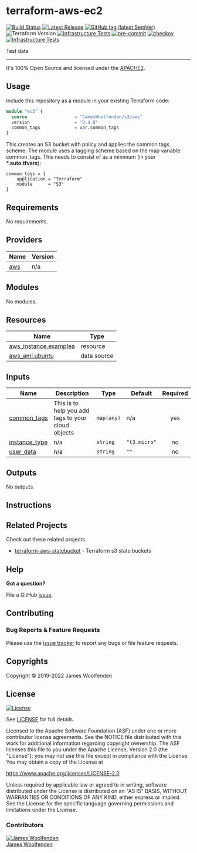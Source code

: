 # terraform-aws-ec2

[![Build Status](https://github.com/JamesWoolfenden/terraform-aws-ec2/workflows/Verify%20and%20Bump/badge.svg?branch=main)](https://github.com/JamesWoolfenden/terraform-aws-ec2)
[![Latest Release](https://img.shields.io/github/release/JamesWoolfenden/terraform-aws-ec2.svg)](https://github.com/JamesWoolfenden/terraform-aws-ec2/releases/latest)
[![GitHub tag (latest SemVer)](https://img.shields.io/github/tag/JamesWoolfenden/terraform-aws-ec2.svg?label=latest)](https://github.com/JamesWoolfenden/terraform-aws-ec2/releases/latest)
![Terraform Version](https://img.shields.io/badge/tf-%3E%3D0.14.0-blue.svg)
[![Infrastructure Tests](https://www.bridgecrew.cloud/badges/github/JamesWoolfenden/terraform-aws-ec2/cis_aws)](https://www.bridgecrew.cloud/link/badge?vcs=github&fullRepo=JamesWoolfenden%2Fterraform-aws-ec2&benchmark=CIS+AWS+V1.2)
[![pre-commit](https://img.shields.io/badge/pre--commit-enabled-brightgreen?logo=pre-commit&logoColor=white)](https://github.com/pre-commit/pre-commit)
[![checkov](https://img.shields.io/badge/checkov-verified-brightgreen)](https://www.checkov.io/)
[![Infrastructure Tests](https://www.bridgecrew.cloud/badges/github/jameswoolfenden/terraform-aws-ec2/general)](https://www.bridgecrew.cloud/link/badge?vcs=github&fullRepo=JamesWoolfenden%2Fterraform-aws-ec2&benchmark=INFRASTRUCTURE+SECURITY)

Test data

---

It's 100% Open Source and licensed under the [APACHE2](LICENSE).

## Usage

Include this repository as a module in your existing Terraform code:

```terraform
module "ec2" {
  source                  = "JamesWoolfenden/s3/aws"
  version                 = "0.4.0"
  common_tags             = var.common_tags
}
```

This creates an S3 bucket with policy and applies the common tags scheme.
The module uses a tagging scheme based on the map variable common_tags.
This needs to consist of as a minimum (in your **\*.auto.tfvars**):

```HCL
common_tags = {
    application = "Terraform"
    module      = "S3"
}
```

<!-- BEGINNING OF PRE-COMMIT-TERRAFORM DOCS HOOK -->
## Requirements

No requirements.

## Providers

| Name | Version |
|------|---------|
| <a name="provider_aws"></a> [aws](#provider\_aws) | n/a |

## Modules

No modules.

## Resources

| Name | Type |
|------|------|
| [aws_instance.examplea](https://registry.terraform.io/providers/hashicorp/aws/latest/docs/resources/instance) | resource |
| [aws_ami.ubuntu](https://registry.terraform.io/providers/hashicorp/aws/latest/docs/data-sources/ami) | data source |

## Inputs

| Name | Description | Type | Default | Required |
|------|-------------|------|---------|:--------:|
| <a name="input_common_tags"></a> [common\_tags](#input\_common\_tags) | This is to help you add tags to your cloud objects | `map(any)` | n/a | yes |
| <a name="input_instance_type"></a> [instance\_type](#input\_instance\_type) | n/a | `string` | `"t3.micro"` | no |
| <a name="input_user_data"></a> [user\_data](#input\_user\_data) | n/a | `string` | `""` | no |

## Outputs

No outputs.
<!-- END OF PRE-COMMIT-TERRAFORM DOCS HOOK -->

## Instructions

## Related Projects

Check out these related projects.

- [terraform-aws-statebucket](https://github.com/jameswoolfenden/terraform-aws-statebucket) - Terraform s3 state buckets

## Help

**Got a question?**

File a GitHub [issue](https://github.com/JamesWoolfenden/terraform-aws-3/issues).

## Contributing

### Bug Reports & Feature Requests

Please use the [issue tracker](https://github.com/JamesWoolfenden/terraform-aws-3/issues) to report any bugs or file feature requests.

## Copyrights

Copyright © 2019-2022 James Woolfenden

## License

[![License](https://img.shields.io/badge/License-Apache%202.0-blue.svg)](https://opensource.org/licenses/Apache-2.0)

See [LICENSE](LICENSE) for full details.

Licensed to the Apache Software Foundation (ASF) under one
or more contributor license agreements. See the NOTICE file
distributed with this work for additional information
regarding copyright ownership. The ASF licenses this file
to you under the Apache License, Version 2.0 (the
"License"); you may not use this file except in compliance
with the License. You may obtain a copy of the License at

<https://www.apache.org/licenses/LICENSE-2.0>

Unless required by applicable law or agreed to in writing,
software distributed under the License is distributed on an
"AS IS" BASIS, WITHOUT WARRANTIES OR CONDITIONS OF ANY
KIND, either express or implied. See the License for the
specific language governing permissions and limitations
under the License.

### Contributors

[![James Woolfenden][jameswoolfenden_avatar]][jameswoolfenden_homepage]<br/>[James Woolfenden][jameswoolfenden_homepage]

[jameswoolfenden_homepage]: https://github.com/jameswoolfenden
[jameswoolfenden_avatar]: https://github.com/jameswoolfenden.png?size=150
[github]: https://github.com/jameswoolfenden
[linkedin]: https://www.linkedin.com/in/jameswoolfenden/
[twitter]: https://twitter.com/JimWoolfenden
[share_twitter]: https://twitter.com/intent/tweet/?text=terraform-aws-ec2&url=https://github.com/JamesWoolfenden/terraform-aws-3
[share_linkedin]: https://www.linkedin.com/shareArticle?mini=true&title=terraform-aws-ec2&url=https://github.com/JamesWoolfenden/terraform-aws-3
[share_reddit]: https://reddit.com/submit/?url=https://github.com/JamesWoolfenden/terraform-aws-3
[share_facebook]: https://facebook.com/sharer/sharer.php?u=https://github.com/JamesWoolfenden/terraform-aws-3
[share_email]: mailto:?subject=terraform-aws-ec2&body=https://github.com/JamesWoolfenden/terraform-aws-3

